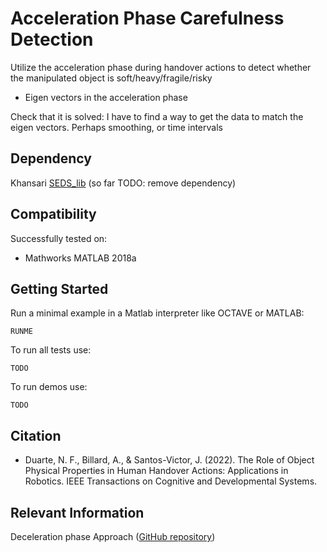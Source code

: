 # Acceleration Phase Carefulness Detection
Utilize the acceleration phase during handover actions to detect whether the manipulated object is soft/heavy/fragile/risky 

- Eigen vectors in the acceleration phase

Check that it is solved:
I have to find a way to get the data to match the eigen vectors. Perhaps smoothing, or time intervals

## Dependency
Khansari [SEDS_lib](https://cs.stanford.edu/people/khansari/DSMotions.html)  (so far TODO: remove dependency)

## Compatibility

Successfully tested on:
* Mathworks MATLAB 2018a

## Getting Started
Run a minimal example in a Matlab interpreter like OCTAVE or MATLAB:
```
RUNME
```
To run all tests use:
```
TODO
```
To run demos use:
```
TODO
```

## Citation

* Duarte, N. F., Billard, A., & Santos-Victor, J. (2022). The Role of Object Physical Properties in Human Handover Actions: Applications in Robotics. IEEE Transactions on Cognitive and Developmental Systems.

## Relevant Information
Deceleration phase Approach ([GitHub repository](https://github.com/NunoDuarte/carefull-detection))
